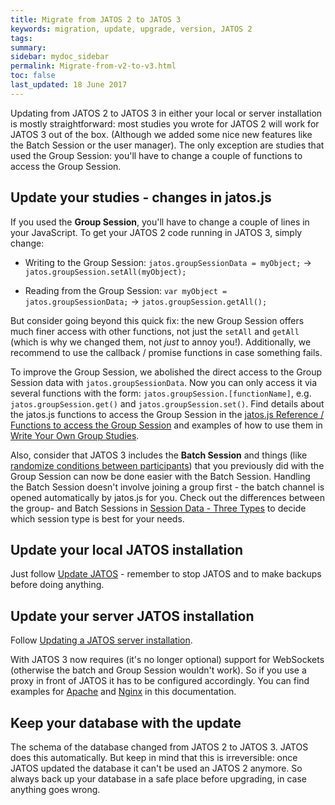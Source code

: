 ```yaml
---
title: Migrate from JATOS 2 to JATOS 3
keywords: migration, update, upgrade, version, JATOS 2
tags: 
summary:
sidebar: mydoc_sidebar
permalink: Migrate-from-v2-to-v3.html
toc: false
last_updated: 18 June 2017
---
```


Updating from JATOS 2 to JATOS 3 in either your local or server installation is mostly straightforward: most studies you wrote for JATOS 2 will work for JATOS 3 out of the box. (Although we added some nice new features like the Batch Session or the user manager). The only exception are studies that used the Group Session: you'll have to change a couple of functions to access the Group Session.

## Update your studies - changes in jatos.js

If you used the **Group Session**, you'll have to change a couple of lines in your JavaScript. To get your JATOS 2 code running in JATOS 3, simply change: 

* Writing to the Group Session: `jatos.groupSessionData = myObject;` -> `jatos.groupSession.setAll(myObject);`

* Reading from the Group Session: `var myObject = jatos.groupSessionData;` -> `jatos.groupSession.getAll();`

But consider going beyond this quick fix: the new Group Session offers much finer access with other functions, not just the `setAll` and `getAll` (which is why we changed them, not *just* to annoy you!). Additionally, we recommend to use the callback / promise functions in case something fails.

To improve the Group Session, we abolished the direct access to the Group Session data with `jatos.groupSessionData`. Now you can only access it via several functions with the form: `jatos.groupSession.[functionName]`, e.g. `jatos.groupSession.get()` and `jatos.groupSession.set()`. Find details about the jatos.js functions to access the Group Session in the [jatos.js Reference / Functions to access the Group Session](jatos.js-Reference.html#functions-to-access-the-group-session) and examples of how to use them in [Write Your Own Group Studies](Write-Your-Own-Group-Studies.html). 

Also, consider that JATOS 3 includes the **Batch Session** and things (like [randomize conditions between participants](Example-Studies.html#randomize-conditions-between-participants-go---no-go-task)) that you previously did with the Group Session can now be done easier with the Batch Session. Handling the Batch Session doesn't involve joining a group first - the batch channel is opened automatically by jatos.js for you. Check out the differences between the group- and Batch Sessions in [Session Data - Three Types](Session-Data-Three-Types.html) to decide which session type is best for your needs. 

## Update your local JATOS installation

Just follow [Update JATOS](Update-JATOS.html) - remember to stop JATOS and to make backups before doing anything.

## Update your server JATOS installation

Follow [Updating a JATOS server installation](Updating-a-JATOS-server-installation.html).

With JATOS 3 now requires (it's no longer optional) support for WebSockets (otherwise the batch and Group Session wouldn't work). So if you use a proxy in front of JATOS it has to be configured accordingly. You can find examples for [Apache](JATOS-with-Apache.html) and [Nginx](JATOS-with-Nginx.html) in this documentation.

## Keep your database with the update

The schema of the database changed from JATOS 2 to JATOS 3. JATOS does this automatically. But keep in mind that this is irreversible: once JATOS updated the database it can't be used an JATOS 2 anymore. So always back up your database in a safe place before upgrading, in case anything goes wrong.


